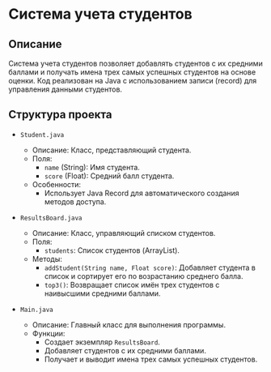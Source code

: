 # Система учета студентов

## Описание

Система учета студентов позволяет добавлять студентов с их средними баллами и получать имена трех самых успешных студентов на основе оценки. Код реализован на Java с использованием записи (record) для управления данными студентов.

## Структура проекта

- `Student.java`
    - Описание: Класс, представляющий студента.
    - Поля:
        - `name` (String): Имя студента.
        - `score` (Float): Средний балл студента.
    - Особенности:
        - Использует Java Record для автоматического создания методов доступа.

- `ResultsBoard.java`
    - Описание: Класс, управляющий списком студентов.
    - Поля:
        - `students`: Список студентов (ArrayList).
    - Методы:
        - `addStudent(String name, Float score)`: Добавляет студента в список и сортирует его по возрастанию среднего балла.
        - `top3()`: Возвращает список имён трех студентов с наивысшими средними баллами.

- `Main.java`
    - Описание: Главный класс для выполнения программы.
    - Функции:
        - Создает экземпляр `ResultsBoard`.
        - Добавляет студентов с их средними баллами.
        - Получает и выводит имена трех самых успешных студентов.